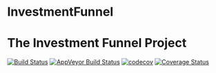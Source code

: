 # InvestmentFunnel
The Investment Funnel Project
========================================================

[![Build Status](https://travis-ci.org/eaoestergaard/InvestmentFunnel.svg?branch=master)](https://travis-ci.org/eaoestergaard/InvestmentFunnel)
[![AppVeyor Build Status](https://ci.appveyor.com/api/projects/status/github/eaoestergaard/InvestmentFunnel?branch=master&svg=true)](https://ci.appveyor.com/project/eaoestergaard/InvestmentFunnel)
[![codecov](https://codecov.io/gh/eaoestergaard/InvestmentFunnel/branch/master/graph/badge.svg)](https://codecov.io/gh/eaoestergaard/InvestmentFunnel)
[![Coverage Status](https://coveralls.io/repos/github/eaoestergaard/InvestmentFunnel/badge.svg?branch=master)](https://coveralls.io/github/eaoestergaard/InvestmentFunnel?branch=master)
